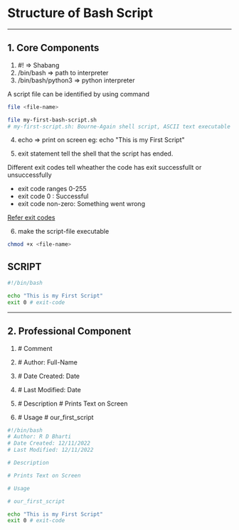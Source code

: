 # Structure of Bash Script
----
## 1. Core Components

1. #! => Shabang
2. /bin/bash => path to interpreter
3. /bin/bash/python3 => python interpreter

A script file can be identified by using command

```bash
file <file-name>

file my-first-bash-script.sh
# my-first-script.sh: Bourne-Again shell script, ASCII text executable
```

4. echo => print on screen
    eg: echo "This is my First Script"

5. exit statement tell the shell that the script has ended.

Different exit codes tell wheather the code has exit successfullt or unsuccessfully

- exit code ranges 0-255
- exit code 0 : Successful
- exit code non-zero: Something went wrong

[Refer exit codes](https://tldp.org/LDP/abs/html/exitcodes.html)

6. make the script-file executable
```bash
chmod +x <file-name>
```
## SCRIPT
```bash
#!/bin/bash

echo "This is my First Script"
exit 0 # exit-code

```

----
## 2. Professional Component

1. \# Comment
2. \# Author: Full-Name
3. \# Date Created: Date
4. \# Last Modified: Date

5. \# Description
   \# Prints Text on Screen

6. \# Usage
   \# our_first_script

```bash
#!/bin/bash
# Author: R D Bharti
# Date Created: 12/11/2022
# Last Modified: 12/11/2022

# Description

# Prints Text on Screen

# Usage

# our_first_script

echo "This is my First Script"
exit 0 # exit-code

```